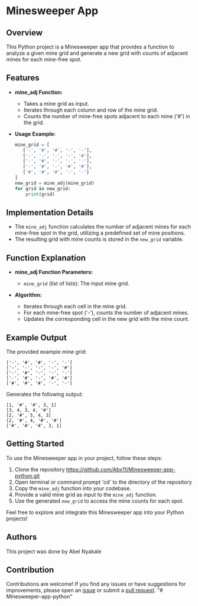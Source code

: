 
# Minesweeper App

## Overview

This Python project is a Minesweeper app that provides a function to analyze a given mine grid and generate a new grid with counts of adjacent mines for each mine-free spot.

## Features

- **mine_adj Function:**
  - Takes a mine grid as input.
  - Iterates through each column and row of the mine grid.
  - Counts the number of mine-free spots adjacent to each mine ('#') in the grid.

- **Usage Example:**
  ```python
  mine_grid = [
     ['-', '#', '#', '-', '-'],
     ['-', '-', '-', '-', '#'],
     ['-', '#', '-', '-', '-'],
     ['-', '#', '-', '#', '#'],
     ['#', '#', '#', '-', '-']
  ]
  new_grid = mine_adj(mine_grid)
  for grid in new_grid:
      print(grid)
  ```

## Implementation Details

- The `mine_adj` function calculates the number of adjacent mines for each mine-free spot in the grid, utilizing a predefined set of mine positions.
- The resulting grid with mine counts is stored in the `new_grid` variable.

## Function Explanation

- **mine_adj Function Parameters:**
  - `mine_grid` (list of lists): The input mine grid.

- **Algorithm:**
  - Iterates through each cell in the mine grid.
  - For each mine-free spot ('-'), counts the number of adjacent mines.
  - Updates the corresponding cell in the new grid with the mine count.

## Example Output

The provided example mine grid:

```
['-', '#', '#', '-', '-']
['-', '-', '-', '-', '#']
['-', '#', '-', '-', '-']
['-', '#', '-', '#', '#']
['#', '#', '#', '-', '-']
```

Generates the following output:

```
[1, '#', '#', 3, 1]
[3, 4, 3, 4, '#']
[2, '#', 5, 4, 3]
[2, '#', 4, '#', '#']
['#', '#', '#', 3, 1]
```

## Getting Started

To use the Minesweeper app in your project, follow these steps:

1. Clone the repository https://github.com/Abx11/Minesweeper-app-python.git
2. Open terminal or command prompt 'cd' to the directory of the repository
3. Copy the `mine_adj` function into your codebase.
4. Provide a valid mine grid as input to the `mine_adj` function.
5. Use the generated `new_grid` to access the mine counts for each spot.

Feel free to explore and integrate this Minesweeper app into your Python projects!

## Authors
This project was done by Abel Nyakale
## Contribution

Contributions are welcome! If you find any issues or have suggestions for improvements, please open an [issue](https://github.com/Abx11/Minesweeper-app-python/issues) or submit a [pull request](https://github.com/Abx11/Minesweeper-app-python/pulls).
"# Minesweeper-app-python" 
